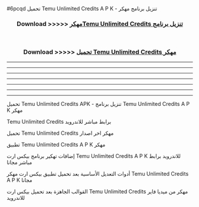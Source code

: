 #6pcqd تحميل Temu Unlimited Credits  A P K - تنزيل برنامج مهكر



<div align="center">
<h3>Download >>>>> <a href="https://runaway1.web.app/?sq=Temu Unlimited Credits ">مهكرTemu Unlimited Credits  تنزيل برنامج</a></h3><br>

<h3>Download >>>>> <a href="https://runaway1.web.app/?sq=Temu Unlimited Credits ">تحميل Temu Unlimited Credits  مهكر</a></h3>
</div>


----------------------------------------------------------

----------------------------------------------------------

----------------------------------------------------------

----------------------------------------------------------

----------------------------------------------------------

----------------------------------------------------------

----------------------------------------------------------

تحميل Temu Unlimited Credits  APK - تنزيل برنامج Temu Unlimited Credits  A P K مهكر

Temu Unlimited Credits  برابط مباشر للاندرويد

تحميل Temu Unlimited Credits  مهكر اخر اصدار

تطبيق Temu Unlimited Credits  A P K مهكر

إضافات تهكير برنامج بيكس ارت Temu Unlimited Credits  A P K للاندرويد برابط مباشر مجانا

أدوات التعديل الأساسية بعد تحميل تطبيق بيكس ارت مهكر Temu Unlimited Credits  A P K مجانا

القوالب الجاهزة بعد تحميل بيكس ارت Temu Unlimited Credits  مهكر من ميديا فاير للاندرويد


